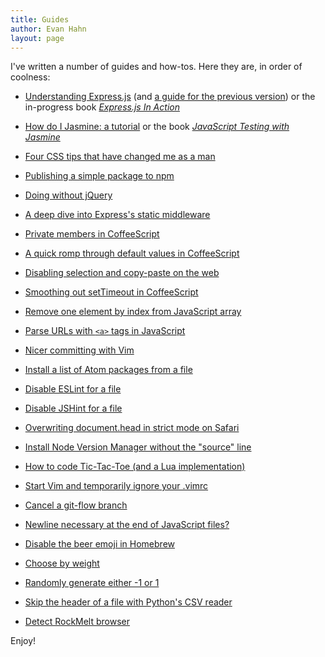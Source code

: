 ```yaml
---
title: Guides
author: Evan Hahn
layout: page
---
```

I've written a number of guides and how-tos. Here they are, in order of coolness:

* [Understanding Express.js](/understanding-express) (and [a guide for the previous version](/understanding-express-3)) or the in-progress book [*Express.js In Action*](http://manning.com/hahn/?a_aid=express-in-action&a_bid=fe3fcff7)

* [How do I Jasmine: a tutorial](/how-do-i-jasmine) or the book [*JavaScript Testing with Jasmine*](http://shop.oreilly.com/product/0636920028277.do)

* [Four CSS tips that have changed me as a man](/life-changing-css)

* [Publishing a simple package to npm](/make-an-npm-baby)

* [Doing without jQuery](/doing-without-jquery)

* [A deep dive into Express's static middleware](/express-dot-static-deep-dive)

* [Private members in CoffeeScript](/private-members-in-coffeescript)

* [A quick romp through default values in CoffeeScript](/default-values-in-coffeescript)

* [Disabling selection and copy-paste on the web](/how-to-disable-copy-paste-on-your-website)

* [Smoothing out setTimeout in CoffeeScript](/smoothing-out-settimeout-in-coffeescript)

* [Remove one element by index from JavaScript array](/remove-one-element-by-index-from-javascript-array)

* [Parse URLs with `<a>` tags in JavaScript](/parse-urls-with-a-tags/)

* [Nicer committing with Vim](/nicer-committing-with-vim)

* [Install a list of Atom packages from a file](/atom-apm-install-list)

* [Disable ESLint for a file](/disable-eslint-for-a-file)

* [Disable JSHint for a file](/disable-jshint-for-a-file)

* [Overwriting document.head in strict mode on Safari](/document-dot-head-on-safari-strict-mode/)

* [Install Node Version Manager without the "source" line](/install-nvm-without-source-line)

* [How to code Tic-Tac-Toe (and a Lua implementation)](/how-to-code-tic-tac-toe-and-a-lua-implementation)

* [Start Vim and temporarily ignore your .vimrc](/ignore-vimrc-with-vim)

* [Cancel a git-flow branch](/cancel-a-git-flow-branch)

* [Newline necessary at the end of JavaScript files?](/newline-necessary-at-the-end-of-javascript-files)

* [Disable the beer emoji in Homebrew](/disable-homebrew-emoji/)

* [Choose by weight](/choose-by-weight)

* [Randomly generate either -1 or 1](/randomly-generate-either-1-or-1)

* [Skip the header of a file with Python's CSV reader](/python-skip-header-csv-reader)

* [Detect RockMelt browser](/javascript-detect-if-your-browser-is-rockmelt)

Enjoy!
